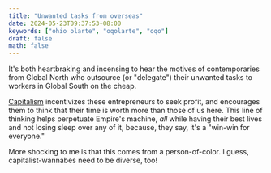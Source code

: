 ```yaml
---
title: "Unwanted tasks from overseas"
date: 2024-05-23T09:37:53+08:00
keywords: ["ohio olarte", "oqolarte", "oqo"]
draft: false
math: false
---
```


It's both heartbraking and incensing to hear the motives of
contemporaries from Global North who outsource (or "delegate") their
unwanted tasks to workers in Global South on the cheap.

[Capitalism](/capitalism) incentivizes these
entrepreneurs to seek profit, and encourages them to think that their
time is worth more than those of us here. This line of thinking helps
perpetuate Empire's machine, *all* while having their best lives and not
losing sleep over any of it, because, they say, it's a "win-win for
everyone."

More shocking to me is that this comes from a person-of-color. I guess,
capitalist-wannabes need to be diverse, too!
